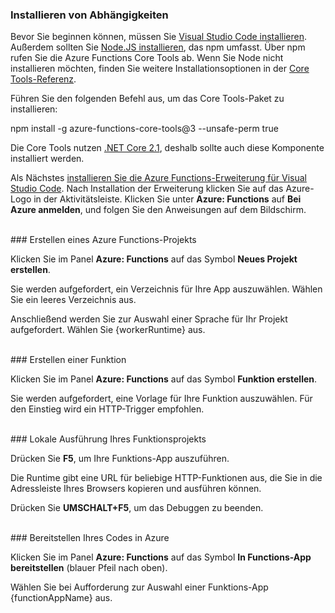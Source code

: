 ### Installieren von Abhängigkeiten

Bevor Sie beginnen können, müssen Sie <a href="https://go.microsoft.com/fwlink/?linkid=2016593" target="_blank">Visual Studio Code installieren</a>. Außerdem sollten Sie <a href="https://go.microsoft.com/fwlink/?linkid=2016195" target="_blank">Node.JS installieren</a>, das npm umfasst. Über npm rufen Sie die Azure Functions Core Tools ab. Wenn Sie Node nicht installieren möchten, finden Sie weitere Installationsoptionen in der <a href="https://go.microsoft.com/fwlink/?linkid=2016192" target="_blank">Core Tools-Referenz</a>.

Führen Sie den folgenden Befehl aus, um das Core Tools-Paket zu installieren:

<MarkdownHighlighter>npm install -g azure-functions-core-tools@3 --unsafe-perm true</MarkdownHighlighter>

Die Core Tools nutzen <a href="https://go.microsoft.com/fwlink/?linkid=2016373" target="_blank">.NET Core 2.1</a>, deshalb sollte auch diese Komponente installiert werden.

Als Nächstes <a href="https://go.microsoft.com/fwlink/?linkid=2016800" target="_blank">installieren Sie die Azure Functions-Erweiterung für Visual Studio Code</a>. Nach Installation der Erweiterung klicken Sie auf das Azure-Logo in der Aktivitätsleiste. Klicken Sie unter **Azure: Functions** auf **Bei Azure anmelden**, und folgen Sie den Anweisungen auf dem Bildschirm.

<br/>
### Erstellen eines Azure Functions-Projekts

Klicken Sie im Panel **Azure: Functions** auf das Symbol **Neues Projekt erstellen**.

Sie werden aufgefordert, ein Verzeichnis für Ihre App auszuwählen. Wählen Sie ein leeres Verzeichnis aus.

Anschließend werden Sie zur Auswahl einer Sprache für Ihr Projekt aufgefordert. Wählen Sie {workerRuntime} aus.

<br/>
### Erstellen einer Funktion

Klicken Sie im Panel **Azure: Functions** auf das Symbol **Funktion erstellen**.

Sie werden aufgefordert, eine Vorlage für Ihre Funktion auszuwählen. Für den Einstieg wird ein HTTP-Trigger empfohlen.

<br/>
### Lokale Ausführung Ihres Funktionsprojekts

Drücken Sie **F5**, um Ihre Funktions-App auszuführen.

Die Runtime gibt eine URL für beliebige HTTP-Funktionen aus, die Sie in die Adressleiste Ihres Browsers kopieren und ausführen können.

Drücken Sie **UMSCHALT+F5**, um das Debuggen zu beenden.

<br/>
### Bereitstellen Ihres Codes in Azure

Klicken Sie im Panel **Azure: Functions** auf das Symbol **In Functions-App bereitstellen** (blauer Pfeil nach oben).

Wählen Sie bei Aufforderung zur Auswahl einer Funktions-App {functionAppName} aus.
